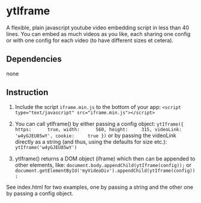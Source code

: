 # ytIframe
A flexible, plain javascript youtube video embedding script in less than 40 lines. You can embed as much videos as you like, each sharing one config or with one config for each video (to have different sizes et cetera).

## Dependencies
none

## Instruction
1. Include the script `iframe.min.js` to the bottom of your app: `<script type="text/javascript" src="iframe.min.js"></script>`

2. You can call ytIframe() by either passing a config object:
`ytIframe({
    https:      true,
    width:      560,
    height:     315,
    videoLink:  'w4yGJEU85wY',
    cookie:     true
})`
or by passing the videoLink directly as a string (and thus, using the defaults for size etc.): `ytIframe('w4yGJEU85wY')` 

3. ytIframe() returns a DOM object (iframe) which then can be appended to other elements, like: `document.body.appendChild(ytIframe(config));` or `document.getElementById('myVideoDiv').appendChild(ytIframe(config));`

See index.html for two examples, one by passing a string and the other one by passing a config object.